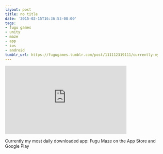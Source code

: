 ```yaml
---
layout: post
title: no title
date: '2015-02-15T16:36:53-08:00'
tags:
- fugu games
- unity
- maze
- app
- ios
- android
tumblr_url: https://fugugames.tumblr.com/post/111112319111/currently-my-most-daily-downloaded-app-fugu-maze
---
```

<iframe width="400" height="225" id="youtube_iframe" src="https://www.youtube.com/embed/FFCdF_13wtA?feature=oembed&amp;enablejsapi=1&amp;origin=https://safe.txmblr.com&amp;wmode=opaque" frameborder="0" allow="accelerometer; autoplay; encrypted-media; gyroscope; picture-in-picture" allowfullscreen></iframe>  

Currently my most daily downloaded app: Fugu Maze on the App Store and Google Play

